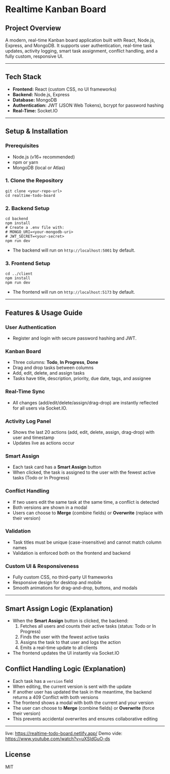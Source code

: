 # Realtime Kanban Board

## Project Overview

A modern, real-time Kanban board application built with React, Node.js, Express, and MongoDB. It supports user authentication, real-time task updates, activity logging, smart task assignment, conflict handling, and a fully custom, responsive UI.

---

## Tech Stack

- **Frontend:** React (custom CSS, no UI frameworks)
- **Backend:** Node.js, Express
- **Database:** MongoDB
- **Authentication:** JWT (JSON Web Tokens), bcrypt for password hashing
- **Real-Time:** Socket.IO

---

## Setup & Installation

### Prerequisites

- Node.js (v16+ recommended)
- npm or yarn
- MongoDB (local or Atlas)

### 1. Clone the Repository

```
git clone <your-repo-url>
cd realtime-todo-board
```

### 2. Backend Setup

```
cd backend
npm install
# Create a .env file with:
# MONGO_URI=<your-mongodb-uri>
# JWT_SECRET=<your-secret>
npm run dev
```

- The backend will run on `http://localhost:5001` by default.

### 3. Frontend Setup

```
cd ../client
npm install
npm run dev
```

- The frontend will run on `http://localhost:5173` by default.

---

## Features & Usage Guide

### User Authentication

- Register and login with secure password hashing and JWT.

### Kanban Board

- Three columns: **Todo**, **In Progress**, **Done**
- Drag and drop tasks between columns
- Add, edit, delete, and assign tasks
- Tasks have title, description, priority, due date, tags, and assignee

### Real-Time Sync

- All changes (add/edit/delete/assign/drag-drop) are instantly reflected for all users via Socket.IO.

### Activity Log Panel

- Shows the last 20 actions (add, edit, delete, assign, drag-drop) with user and timestamp
- Updates live as actions occur

### Smart Assign

- Each task card has a **Smart Assign** button
- When clicked, the task is assigned to the user with the fewest active tasks (Todo or In Progress)

### Conflict Handling

- If two users edit the same task at the same time, a conflict is detected
- Both versions are shown in a modal
- Users can choose to **Merge** (combine fields) or **Overwrite** (replace with their version)

### Validation

- Task titles must be unique (case-insensitive) and cannot match column names
- Validation is enforced both on the frontend and backend

### Custom UI & Responsiveness

- Fully custom CSS, no third-party UI frameworks
- Responsive design for desktop and mobile
- Smooth animations for drag-and-drop, buttons, and modals

---

## Smart Assign Logic (Explanation)

- When the **Smart Assign** button is clicked, the backend:
  1. Fetches all users and counts their active tasks (status: Todo or In Progress)
  2. Finds the user with the fewest active tasks
  3. Assigns the task to that user and logs the action
  4. Emits a real-time update to all clients
- The frontend updates the UI instantly via Socket.IO

## Conflict Handling Logic (Explanation)

- Each task has a `version` field
- When editing, the current version is sent with the update
- If another user has updated the task in the meantime, the backend returns a 409 Conflict with both versions
- The frontend shows a modal with both the current and your version
- The user can choose to **Merge** (combine fields) or **Overwrite** (force their version)
- This prevents accidental overwrites and ensures collaborative editing

---
 live: https://realtime-todo-board.netlify.app/
 Demo vide: https://www.youtube.com/watch?v=uXSIdGuO-ds

## License

MIT
